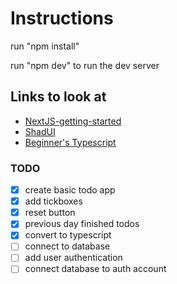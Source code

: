 # Instructions

run "npm install"

run "npm dev" to run the dev server

## Links to look at

- [NextJS-getting-started](https://nextjs.org/learn?utm_source=create-next-app&utm_medium=appdir-template-tw&utm_campaign=create-next-app)
- [ShadUI](https://ui.shadcn.com/docs/components/)
- [Beginner's Typescript](https://www.totaltypescript.com/tutorials/beginners-typescript)

### TODO

- [x] create basic todo app
- [x] add tickboxes
- [x] reset button
- [x] previous day finished todos
- [x] convert to typescript
- [ ] connect to database
- [ ] add user authentication
- [ ] connect database to auth account

